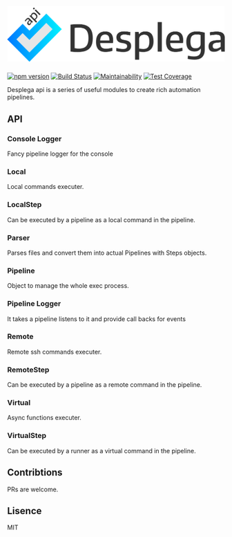 <h1 align="center">
  <img src="https://raw.githubusercontent.com/omarandstuff/desplega-api/master/media/desplega-logo.png" alt="Desplega-api" title="Desplega-api" width="512">
</h1>

[![npm version](https://badge.fury.io/js/desplega-api.svg)](https://www.npmjs.com/package/desplega-api)
[![Build Status](https://travis-ci.org/omarandstuff/desplega-api.svg?branch=master)](https://travis-ci.org/omarandstuff/desplega-api)
[![Maintainability](https://api.codeclimate.com/v1/badges/c7a58bcf312d8c47c4fa/maintainability)](https://codeclimate.com/github/omarandstuff/desplega-api/maintainability)
[![Test Coverage](https://api.codeclimate.com/v1/badges/c7a58bcf312d8c47c4fa/test_coverage)](https://codeclimate.com/github/omarandstuff/desplega-api/test_coverage)

Desplega api is a series of useful modules to create rich automation pipelines.

## API

### Console Logger
Fancy pipeline logger for the console

### Local
Local commands executer.

### LocalStep
Can be executed by a pipeline as a local command in the pipeline.

### Parser
Parses files and convert them into actual Pipelines with Steps objects.

### Pipeline
Object to manage the whole exec process.

### Pipeline Logger
It takes a pipeline listens to it and provide call backs for events

### Remote
Remote ssh commands executer.

### RemoteStep
Can be executed by a pipeline as a remote command in the pipeline.

### Virtual
Async functions executer.

### VirtualStep
Can be executed by a runner as a virtual command in the pipeline.

## Contribtions
PRs are welcome.

## Lisence
MIT
